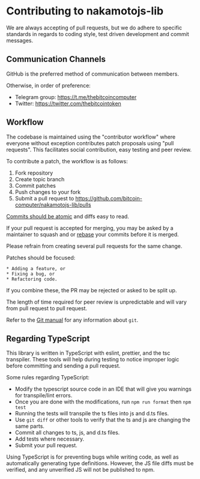 [//]: # 'This is partially derived from https://github.com/bitcoin/bitcoin/blob/6579d80572d2d33aceabbd3db45a6a9f809aa5e3/CONTRIBUTING.md'

# Contributing to nakamotojs-lib

We are always accepting of pull requests, but we do adhere to specific standards in regards to coding style, test driven development and commit messages.

## Communication Channels

GitHub is the preferred method of communication between members.

Otherwise, in order of preference:

- Telegram group: https://t.me/thebitcoincomputer
- Twitter: https://twitter.com/thebitcointoken

## Workflow

The codebase is maintained using the "contributor workflow" where everyone without exception contributes patch proposals using "pull requests".
This facilitates social contribution, easy testing and peer review.

To contribute a patch, the workflow is as follows:

1. Fork repository
1. Create topic branch
1. Commit patches
1. Push changes to your fork
1. Submit a pull request to https://github.com/bitcoin-computer/nakamotojs-lib/pulls

[Commits should be atomic](https://en.wikipedia.org/wiki/Atomic_commit#Atomic_commit_convention) and diffs easy to read.

If your pull request is accepted for merging, you may be asked by a maintainer to squash and or [rebase](https://git-scm.com/docs/git-rebase) your commits before it is merged.

Please refrain from creating several pull requests for the same change.

Patches should be focused:

    * Adding a feature, or
    * Fixing a bug, or
    * Refactoring code.

If you combine these, the PR may be rejected or asked to be split up.

The length of time required for peer review is unpredictable and will vary from pull request to pull request.

Refer to the [Git manual](https://git-scm.com/doc) for any information about `git`.

## Regarding TypeScript

This library is written in TypeScript with eslint, prettier, and the tsc transpiler. These tools will help during testing to notice improper logic before committing and sending a pull request.

Some rules regarding TypeScript:

- Modify the typescript source code in an IDE that will give you warnings for transpile/lint errors.
- Once you are done with the modifications, run `npm run format` then `npm test`
- Running the tests will transpile the ts files into js and d.ts files.
- Use `git diff` or other tools to verify that the ts and js are changing the same parts.
- Commit all changes to ts, js, and d.ts files.
- Add tests where necessary.
- Submit your pull request.

Using TypeScript is for preventing bugs while writing code, as well as automatically generating type definitions. However, the JS file diffs must be verified, and any unverified JS will not be published to npm.

